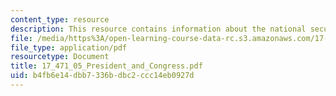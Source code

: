 ```yaml
---
content_type: resource
description: This resource contains information about the national security "Players".
file: /media/https%3A/open-learning-course-data-rc.s3.amazonaws.com/17-471-american-national-security-policy-fall-2002/b4fb6e14dbb7336bdbc2ccc14eb0927d_17_471_05_President_and_Congress.pdf
file_type: application/pdf
resourcetype: Document
title: 17_471_05_President_and_Congress.pdf
uid: b4fb6e14-dbb7-336b-dbc2-ccc14eb0927d
---
```

